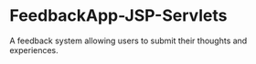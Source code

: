 # FeedbackApp-JSP-Servlets
A feedback system allowing users to submit their thoughts and experiences.
